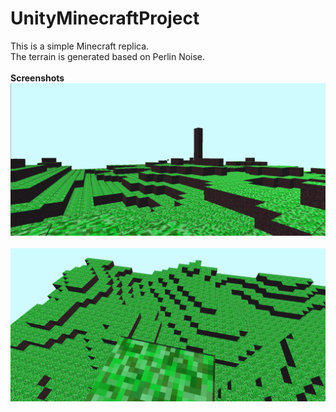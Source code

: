 # UnityMinecraftProject
This is a simple Minecraft replica. <br>
The terrain is generated based on Perlin Noise.
<br>
<br>
**Screenshots**
![](Images/screenshot0.png?raw=true)
<br>
<br>
![](Images/screenshot1.png?raw=true)
